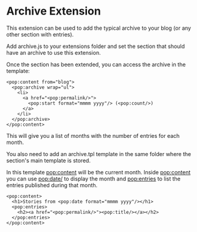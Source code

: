 Archive Extension
=================

This extension can be used to add the typical archive to your blog (or any other section with entries).

Add archive.js to your extensions folder and set the section that should have an archive to use this extension.

Once the section has been extended, you can access the archive in the template:

    <pop:content from="blog">
      <pop:archive wrap="ul">
        <li>
          <a href="<pop:permalink/>">
            <pop:start format="mmmm yyyy"/> (<pop:count/>)
          </a>
        </li>      
      </pop:archive>
    </pop:content>

This will give you a list of months with the number of entries for each month.

You also need to add an archive.tpl template in the same folder where the section's main template is stored.

In this template <pop:content> will be the current month. Inside <pop:content> you can use <pop:date/> to
display the month and <pop:entries> to list the entries published during that month.

    <pop:content>
      <h1>Stories from <pop:date format="mmmm yyyy"/></h1>
      <pop:entries>
        <h2><a href="<pop:permalink/>"><pop:title/></a></h2>
      </pop:entries>
    </pop:content>